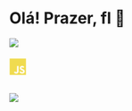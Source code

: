 # Olá! Prazer, fl 👋

<div>
  <a href="https://beacons.ai/fldevz">
    <img height="180em" src="https://github-readme-stats.vercel.app/api?username=fldevz&show_icons=true&theme=dracula&include_all_commits=true&count_private=true"/>
    </div>
  
  <div style="display: inlinen_block"><br>
    <img aling="center" alt="Rafa-JS" height="30" witdth="40" src="https://raw.githubusercontent.com/devicons/devicon/master/icons/javascript/javascript-plain.svg">
  </div>

  ##
  
  <div>
  <a href="https://discordapp.com/users/348164462672347142" taget="_blank"><img src="https://img.shields.io/badge/Discord-7289DA?style=for-the-badge&logo=discord&logoColor=white" target ="_blank"></a>
 </div>

  

